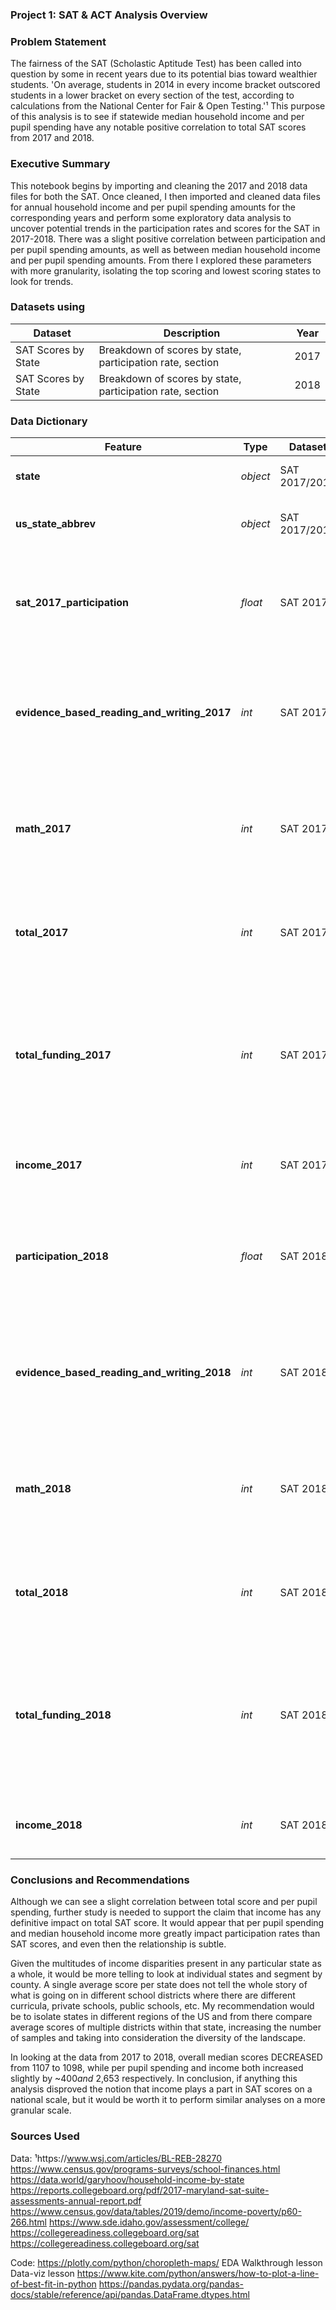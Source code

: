 ### Project 1: SAT & ACT Analysis Overview



### Problem Statement

The fairness of the SAT (Scholastic Aptitude Test) has been called into question by some in recent years due to its potential  bias toward wealthier students. 'On average, students in 2014 in every income bracket outscored students in a lower bracket on every section of the test, according to calculations from the National Center for Fair & Open Testing.'¹ This purpose of this analysis is to see if statewide median household income and per pupil spending have any notable positive correlation to total SAT scores from 2017 and 2018.


### Executive Summary

This notebook begins by importing and cleaning the 2017 and 2018 data files for both the SAT. Once cleaned, I then imported and cleaned data files for annual household income and per pupil spending amounts for the corresponding years and perform some exploratory data analysis to uncover potential trends in the participation rates and scores for the SAT in 2017-2018. There was a slight positive correlation between participation and per pupil spending amounts, as well as between median household income and per pupil spending amounts. From there I explored these parameters with more granularity, isolating the top scoring and lowest scoring states to look for trends.

### Datasets using

| Dataset| Description| Year |
|--------|-----------|-------|
| SAT Scores by State | Breakdown of scores by state, participation rate, section | 2017 |
| SAT Scores by State | Breakdown of scores by state, participation rate, section | 2018 |

### Data Dictionary

|Feature|Type|Dataset|Description|
|---|---|---|---|
|**state**|*object*|SAT 2017/2018|each state within the 50 contiguous US| 
| **us_state_abbrev** | *object* | SAT 2017/2018 | abbreviation of each state used in choropleth maps
|**sat_2017_participation**|*float*|SAT 2017|percentage of high school students (freshman through senior) in the state that took the SAT in 2017| 
|**evidence_based_reading_and_writing_2017**|*int*|SAT 2017|score between 200-800 (inclusive) measuring verbal reasoning, averaged over all test takers in state in 2017| 
|**math_2017**|*int*|SAT 2017| score between 200-800 measuring mathematical reasoning, averaged over all test takers per state in 2017| 
|**total_2017**|*int*|SAT 2017|sum of reading/writing and math score, averaged over all test takers per state in 2017| 
|**total_funding_2017**|*int*|SAT 2017| money spent by public schools per pupil in the year 2018,  may include teacher and administrator salaries, supplies, building maintenance, field trips, etc|
|**income_2017**|*int*|SAT 2017|median household income reported in 2017|
|**participation_2018**|*float*|SAT 2018|scaled score between 1-36 (inclusive) measuring mathematical reasoning, averaged over all test takers in a state in 2017|
|**evidence_based_reading_and_writing_2018**|*int*|SAT 2018|scaled score between 1-36 (inclusive) measuring reading comprehension, averaged over all test takers in a state in 2017|
|**math_2018**|*int*|SAT 2018|score between 200-800 measuring mathematical reasoning, averaged over all test takers per state in 2018|
|**total_2018**|*int*|SAT 2018| sum of reading/writing and math score, averaged over all test takers per state in 2017|
|**total_funding_2018**|*int*|SAT 2018|money spent by public schools per pupil in the year 2018,  may include teacher and administrator salaries, supplies, building maintenance, field trips, etc| 
|**income_2018**|*int*|SAT 2018|median household income reported in 2017| 


### Conclusions and Recommendations
Although we can see a slight correlation between total score and per pupil spending, further study is needed to support the claim that income has any definitive impact on total SAT score. It would appear that per pupil spending and median household income more greatly impact participation rates than SAT scores, and even then the relationship is subtle.

Given the multitudes of income disparities present in any particular state as a whole, it would be more telling to look at individual states and segment by county. A single average score per state does not tell the whole story of what is going on in different school districts where there are different curricula, private schools, public schools, etc. My recommendation would be to isolate states in different regions of the US and from there compare average scores of multiple districts within that state, increasing the number of samples and taking into consideration the diversity of the landscape. 

In looking at the data from 2017 to 2018, overall median scores DECREASED from 1107 to 1098, while per pupil spending and income both increased slightly by ~$400 and ~$2,653 respectively. In conclusion, if anything this analysis disproved the notion that income plays a part in SAT scores on a national scale, but it would be worth it to perform similar analyses on a more granular scale.




### Sources Used

Data:
¹https://www.wsj.com/articles/BL-REB-28270
https://www.census.gov/programs-surveys/school-finances.html
https://data.world/garyhoov/household-income-by-state
https://reports.collegeboard.org/pdf/2017-maryland-sat-suite-assessments-annual-report.pdf
https://www.census.gov/data/tables/2019/demo/income-poverty/p60-266.html
https://www.sde.idaho.gov/assessment/college/
https://collegereadiness.collegeboard.org/sat
https://collegereadiness.collegeboard.org/sat

Code:
https://plotly.com/python/choropleth-maps/
EDA Walkthrough lesson
Data-viz lesson
https://www.kite.com/python/answers/how-to-plot-a-line-of-best-fit-in-python
https://pandas.pydata.org/pandas-docs/stable/reference/api/pandas.DataFrame.dtypes.html

